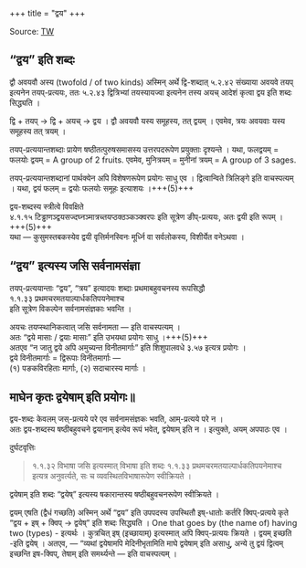 +++
title = "द्वय"
+++

Source: [TW](https://ashtadhyayi.com/courses/bhaashaapaak3/)


## “द्वय” इति शब्दः  

द्वौ अवयवौ अस्य (twofold / of two kinds) अस्मिन् अर्थे द्वि-शब्दात् ५.२.४२ संख्याया अवयवे तयप् इत्यनेन तयप्-प्रत्ययः, ततः ५.२.४३ द्वित्रिभ्यां तयस्यायज्वा इत्यनेन तस्य अयच् आदेशं कृत्वा द्वय इति शब्दः सिद्ध्यति ।

द्वि + तयप् → द्वि + अयच् → द्वय ।  द्वौ अवयवौ यस्य समूहस्य, तत् द्वयम् ।  एवमेव, त्रयः अवयवाः यस्य समूहस्य तत् त्रयम् ।

तयप्-प्रत्ययान्तशब्दाः प्रायेण षष्ठीतत्पुरुषसमासस्य उत्तरपदरूपेण प्रयुक्ताः दृश्यन्ते । यथा, फलद्वयम् = फलयोः द्वयम् = A group of 2 fruits. एवमेव, मुनित्रयम् = मुनीनां त्रयम् = A group of 3 sages.

तयप्-प्रत्ययान्तशब्दानां पार्थक्येन अपि विशेषणरूपेण प्रयोगः साधु एव । द्वित्वान्विते त्रिलिङ्गे इति वाचस्पत्यम् । यथा,  द्वयं फलम् = द्वयोः फलयोः समूहः इत्याशयः ।+++(5)+++

द्वय-शब्दस्य स्त्रीत्वे विवक्षिते  
४.१.१५ टिड्ढाणञ्द्वयसज्दघ्नञ्मात्रच्तयप्ठक्ठञ्कञ्क्वरपः इति सूत्रेण ङीप्-प्रत्ययः, अतः द्वयी इति रूपम् ।+++(5)+++  
यथा —‌ कुसुमस्तबकस्येव द्वयी वृत्तिर्मनस्विनः मूर्ध्नि वा सर्वलोकस्य, विशीर्येत वनेऽथवा ।

## “द्वय” इत्यस्य जसि सर्वनामसंज्ञा  
तयप्-प्रत्ययान्ताः “द्वय”, “त्रय” इत्यादयः शब्दाः प्रथमाबहुवचनस्य रूपसिद्धौ  
१.१.३३ प्रथमचरमतयाल्पार्धकतिपयनेमाश्च  
इति सूत्रेण विकल्पेन सर्वनामसंज्ञकाः भवन्ति ।  

अयचः तयप्स्थानिकत्वात् जसि सर्वनामता‌ — इति वाचस्पत्यम् ।  
अतः “द्वये मासाः / द्वयाः मासाः” इति उभयथा प्रयोगः साधु ।+++(5)+++  
अतएव “न जातु द्वये अपि अमुच्यन्त विनीतमार्गाः” इति शिशुपालवधे ३.५७ इत्यत्र प्रयोगः ।  
द्वये विनीतमार्गाः = द्विरूपाः विनीतमार्गाः —  
(१) पङकविरहिताः मार्गाः, (२) सदाचारस्य मार्गाः ।

## माघेन कृतः द्वयेषाम् इति प्रयोगः॥

द्वय-शब्दः केवलम् जस्-प्रत्यये परे एव सर्वनामसंज्ञकः भवति, आम्-प्रत्यये परे न ।  
अतः द्वय-शब्दस्य षष्ठीबहुवचने द्वयानाम् इत्येव रूपं भवेत्, द्वयेषाम् इति न । इत्युक्ते, अयम् अपपाठः एव ।


दुर्घटवृत्तिः  

> १.१.३२ विभाषा जसि इत्यस्मात् विभाषा इति शब्दः १.१.३३ प्रथमचरमतयाल्पार्धकतिपयनेमाश्च इत्यत्र अनुवर्त्यते, सः च व्यवस्थितविभाषारूपेण स्वीक्रियते ।

द्वयेषाम् इति शब्दः “द्वयेष्” इत्यस्य षकारान्तस्य षष्ठीबहुवचनरूपेण स्वीक्रियते । 

द्वयम् एषति (द्वैधं गच्छति) अस्मिन् अर्थे “द्वय” इति उपपदस्य उपस्थितौ इष्-धातोः कर्तरि क्विप्-प्रत्यये कृते “द्वय + इष् + क्विप् → द्वयेष्” इति शब्दः सिद्ध्यति । One that goes by (the name of) having two (types) - इत्यर्थः । कुत्रचित् इष् (इच्छायाम्) इत्यस्मात् अपि क्विप्-प्रत्ययः क्रियते । द्वयम् इच्छति -इति द्वयेष् । अतएव, — “व्यथां द्वयेषामपि मेदिनीभृतामिति माघे द्वयेषाम् इति असाधु, अन्ये तु द्वयं द्वित्वम् इच्छन्ति इष-क्विप्, तेषाम् इति समर्थ्यन्ते — इति वाचस्पत्यम् । 
